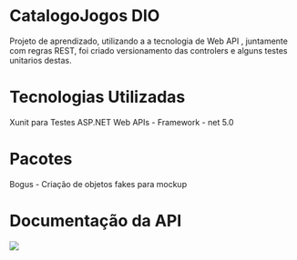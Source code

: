 # CatalogoJogos DIO
Projeto de aprendizado, utilizando a a tecnologia de Web API , juntamente com regras REST, foi criado versionamento das controlers e alguns testes unitarios destas.

# Tecnologias Utilizadas
Xunit para Testes
ASP.NET Web APIs - Framework -  net 5.0

# Pacotes
Bogus - Criação de objetos fakes para mockup

# Documentação da API
![](https://i.imgur.com/NnT2PY9.jpg)
